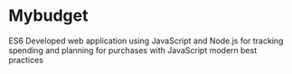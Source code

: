 # Mybudget
ES6
Developed web application using JavaScript and Node.js for tracking spending and planning for purchases with JavaScript modern best practices 
